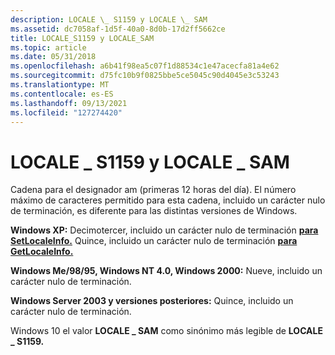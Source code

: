 ```yaml
---
description: LOCALE \_ S1159 y LOCALE \_ SAM
ms.assetid: dc7058af-1d5f-40a0-8d0b-17d2ff5662ce
title: LOCALE_S1159 y LOCALE_SAM
ms.topic: article
ms.date: 05/31/2018
ms.openlocfilehash: a6b41f98ea5c07f1d88534c1e47acecfa81a4e62
ms.sourcegitcommit: d75fc10b9f0825bbe5ce5045c90d4045e3c53243
ms.translationtype: MT
ms.contentlocale: es-ES
ms.lasthandoff: 09/13/2021
ms.locfileid: "127274420"
---
```

# <a name="locale_s1159-and-locale_sam"></a>LOCALE \_ S1159 y LOCALE \_ SAM

Cadena para el designador am (primeras 12 horas del día). El número máximo de caracteres permitido para esta cadena, incluido un carácter nulo de terminación, es diferente para las distintas versiones de Windows.

**Windows XP:** Decimotercer, incluido un carácter nulo de terminación [**para SetLocaleInfo.**](/windows/desktop/api/Winnls/nf-winnls-setlocaleinfoa) Quince, incluido un carácter nulo de terminación [**para GetLocaleInfo.**](/windows/desktop/api/Winnls/nf-winnls-getlocaleinfoa)

**Windows Me/98/95, Windows NT 4.0, Windows 2000:** Nueve, incluido un carácter nulo de terminación.

**Windows Server 2003 y versiones posteriores:** Quince, incluido un carácter nulo de terminación.

Windows 10 el valor **LOCALE \_ SAM** como sinónimo más legible de **LOCALE \_ S1159.**

 

 



